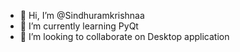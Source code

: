 - 👋 Hi, I’m @Sindhuramkrishnaa
- 🌱 I’m currently learning PyQt
- 💞️ I’m looking to collaborate on Desktop application

<!---
Sindhuramkrishnaa/Sindhuramkrishnaa is a ✨ special ✨ repository because its `README.md` (this file) appears on your GitHub profile.
You can click the Preview link to take a look at your changes.
--->
